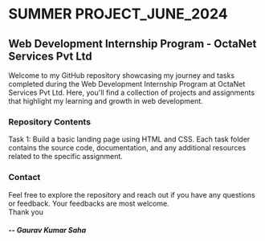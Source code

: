 # SUMMER PROJECT_JUNE_2024
## Web Development Internship Program - OctaNet Services Pvt Ltd
Welcome to my GitHub repository showcasing my journey and tasks completed during the Web Development Internship Program at OctaNet Services Pvt Ltd. Here, you'll find a collection of projects and assignments that highlight my learning and growth in web development.
### Repository Contents
Task 1: Build a basic landing page using HTML and CSS.
Each task folder contains the source code, documentation, and any additional resources related to the specific assignment.
### Contact
Feel free to explore the repository and reach out if you have any questions or feedback. Your feedbacks are most welcome.  
Thank you
##### -- Gaurav Kumar Saha
